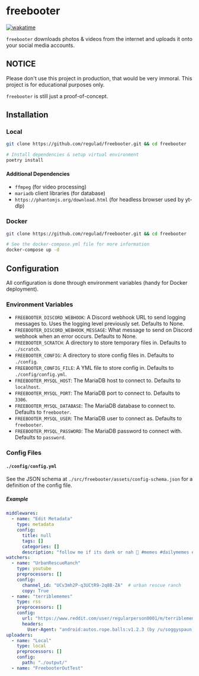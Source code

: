 # freebooter

[![wakatime](https://wakatime.com/badge/github/regulad/freebooter.svg)](https://wakatime.com/badge/github/regulad/freebooter)

`freebooter` downloads photos & videos from the internet and uploads it onto your social media accounts.

## NOTICE

Please don't use this project in production, that would be very immoral. This project is for educational purposes only.

`freebooter` is still just a proof-of-concept.

## Installation

### Local

```bash
git clone https://github.com/regulad/freebooter.git && cd freebooter

# Install dependencies & setup virtual environment
poetry install
```

#### Additional Dependencies

* `ffmpeg` (for video processing)
* `mariadb` client libraries (for database)
* `https://phantomjs.org/download.html` (for headless browser used by yt-dlp)

### Docker

```bash
git clone https://github.com/regulad/freebooter.git && cd freebooter

# See the docker-compose.yml file for more information
docker-compose up -d
```

## Configuration

All configuration is done through environment variables (handy for Docker deployment).

### Environment Variables

* `FREEBOOTER_DISCORD_WEBHOOK`: A Discord webhook URL to send logging messages to. Uses the logging level previously set. Defaults to None.
* `FREEBOOTER_DISCORD_WEBHOOK_MESSAGE`: What message to send on Discord webhook when an error occurs. Defaults to None.
* `FREEBOOTER_SCRATCH`: A directory to store temporary files in. Defaults to `./scratch`.
* `FREEBOOTER_CONFIG`: A directory to store config files in. Defaults to `./config`.
* `FREEBOOTER_CONFIG_FILE`: A YML file to store config in. Defaults to `./config/config.yml`.
* `FREEBOOTER_MYSQL_HOST`: The MariaDB host to connect to. Defaults to `localhost`.
* `FREEBOOTER_MYSQL_PORT`: The MariaDB port to connect to. Defaults to `3306`.
* `FREEBOOTER_MYSQL_DATABASE`: The MariaDB database to connect to. Defaults to `freebooter`.
* `FREEBOOTER_MYSQL_USER`: The MariaDB user to connect as. Defaults to `freebooter`.
* `FREEBOOTER_MYSQL_PASSWORD`: The MariaDB password to connect with. Defaults to `password`.

### Config Files

#### `./config/config.yml`

See the JSON schema at `./src/freebooter/assets/config-schema.json` for a definition of the config file.

##### Example

```yaml
middlewares:
  - name: "Edit Metadata"
    type: metadata
    config:
      title: null
      tags: []
      categories: []
      description: "follow me if its dank or nah 🥶 #memes #dailymemes #funnymemes #funny #humor #dogs #cats #animals #dank #dankmemes #memeaccount #comedy #ifunny #reddit #redditmemes"
watchers:
  - name: "UrbanRescueRanch"
    type: youtube
    preprocessors: []
    config:
      channel_id: "UCv3mh2P-q3UCtR9-2q8B-ZA"  # urban rescue ranch
      copy: True
  - name: "terriblememes"
    type: rss
    preprocessors: []
    config:
      url: "https://www.reddit.com/user/regularperson0001/m/terriblememes.rss?sort=new"
      headers:
        User-Agent: "android:autos.rope.balls:v1.2.3 (by /u/soggyspaun)"
uploaders:
  - name: "Local"
    type: local
    preprocessors: []
    config:
      path: "./output/"
  - name: "FreebooterOutTest"
```
